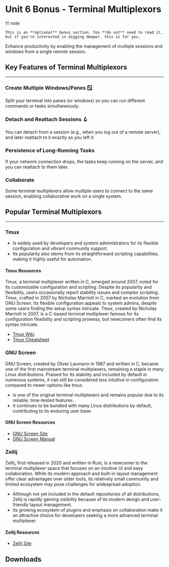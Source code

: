 # Unit 6 Bonus - Terminal Multiplexors

!!! note

    This is an **optional** bonus section. You **do not** need to read it, but if you're interested in digging deeper, this is for you.

Enhance productivity by enabling the management of multiple sessions and windows from a single remote session.

## Key Features of Terminal Multiplexors

---

### Create Multiple Windows/Panes 🪟

Split your terminal into panes (or windows) so you can run different commands or tasks simultaneously.

### Detach and Reattach Sessions 🪝

You can detach from a session (e.g., when you log out of a remote server), and later reattach to it exactly as you left it.

### Persistence of Long-Running Tasks

If your network connection drops, the tasks keep running on the server, and you can reattach to them later.

### Collaborate

Some terminal multiplexers allow multiple users to connect to the same session, enabling collaborative work on a single system.

## Popular Terminal Multiplexors

---

### Tmux

- Is widely used by developers and system administrators for its flexible configuration and vibrant community support.
- Its popularity also stems from its straightforward scripting capabilities, making it highly useful for automation.

#### Tmux Resources

Tmux, a terminal multiplexer written in C, emerged around 2007, noted for its customizable configuration and scripting. Despite its popularity and flexibility, users occasionally report stability issues and complex scripting. Tmux, crafted in 2007 by Nicholas Marriott in C, marked an evolution from GNU Screen. Its flexible configuration appeals to system admins, despite some users finding the setup syntax intricate. Tmux, created by Nicholas Marriott in 2007, is a C-based terminal multiplexer famous for its configuration flexibility and scripting prowess, but newcomers often find its syntax intricate.

- [Tmux Wiki](https://github.com/tmux/tmux/wiki)
- [Tmux Cheatsheet](https://tmuxcheatsheet.com/)

### GNU Screen

GNU Screen, created by Oliver Laumann in 1987 and written in C, became one of the first mainstream terminal multiplexers, remaining a staple in many Linux distributions. Praised for its stability and included by default in numerous systems, it can still be considered less intuitive in configuration compared to newer options like tmux.

- is one of the original terminal multiplexers and remains popular due to its reliable, time-tested features.
- It continues to be bundled with many Linux distributions by default, contributing to its enduring user base.

#### GNU Screen Resources

- [GNU Screen Site](https://www.gnu.org/software/screen/)
- [GNU Screen Manual](https://www.gnu.org/software/screen/manual/screen.html)

### Zellij

Zellij, first released in 2020 and written in Rust, is a newcomer to the terminal multiplexer space that focuses on an intuitive UI and easy collaboration. While its modern approach and built-in layout management offer clear advantages over older tools, its relatively small community and limited ecosystem may pose challenges for widespread adoption.

- Although not yet included in the default repositories of all distributions, Zellij is rapidly gaining visibility because of its modern design and user-friendly layout management.
- Its growing ecosystem of plugins and emphasis on collaboration make it an attractive choice for developers seeking a more advanced terminal multiplexer.

#### Zellij Resources

- [Zellij Site](https://zellij.dev/)
 
## Downloads
